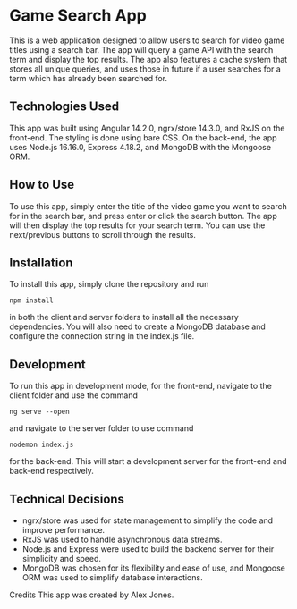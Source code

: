 # Game Search App

This is a web application designed to allow users to search for video game titles using a search bar. The app will query a game API with the search term and display the top results. The app also features a cache system that stores all unique queries, and uses those in future if a user searches for a term which has already been searched for.

## Technologies Used
This app was built using Angular 14.2.0, ngrx/store 14.3.0, and RxJS on the front-end. The styling is done using bare CSS. On the back-end, the app uses Node.js 16.16.0, Express 4.18.2, and MongoDB with the Mongoose ORM.

## How to Use
To use this app, simply enter the title of the video game you want to search for in the search bar, and press enter or click the search button. The app will then display the top results for your search term. You can use the next/previous buttons to scroll through the results.

## Installation
To install this app, simply clone the repository and run 
```
npm install
```
in both the client and server folders to install all the necessary dependencies. You will also need to create a MongoDB database and configure the connection string in the index.js file.

## Development
To run this app in development mode, for the front-end, navigate to the client folder and use the command 
```
ng serve --open
```
and navigate to the server folder to use command
```
nodemon index.js
```
for the back-end. This will start a development server for the front-end and back-end respectively.

## Technical Decisions
- ngrx/store was used for state management to simplify the code and improve performance.
- RxJS was used to handle asynchronous data streams.
- Node.js and Express were used to build the backend server for their simplicity and speed.
- MongoDB was chosen for its flexibility and ease of use, and Mongoose ORM was used to simplify database interactions.

Credits
This app was created by Alex Jones.
